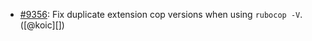 * [#9356](https://github.com/rubocop-hq/rubocop/pull/9356): Fix duplicate extension cop versions when using `rubocop -V`. ([@koic][])
